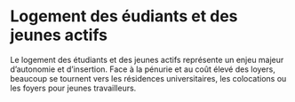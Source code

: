 # Logement des éudiants et des jeunes actifs
Le logement des étudiants et des jeunes actifs représente un enjeu majeur d’autonomie et d’insertion. Face à la pénurie et au coût élevé des loyers, beaucoup se tournent vers les résidences universitaires, les colocations ou les foyers pour jeunes travailleurs. 

